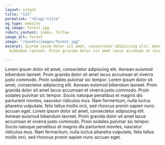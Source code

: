 ```yaml
---
layout: single
title: "123"
permalink: "/blog/:title"
og_type: website
og_image: forest.jpg
robots_content: index, follow
image_alt: forest
image: "/assets/images/forest.jpg"
excerpt: 1Lorem ipsum dolor sit amet, consectetur adipiscing elit. Aenean euismod
  bibendum laoreet. Proin gravida dolor sit amet lacus accumsan et viverra justo commodo.

---
```

Lorem ipsum dolor sit amet, consectetur adipiscing elit. Aenean euismod bibendum laoreet. Proin gravida dolor sit amet lacus accumsan et viverra justo commodo. Proin sodales pulvinar sic tempor. Lorem ipsum dolor sit amet, consectetur adipiscing elit. Aenean euismod bibendum laoreet. Proin gravida dolor sit amet lacus accumsan et viverra justo commodo. Proin sodales pulvinar sic tempor. Sociis natoque penatibus et magnis dis parturient montes, nascetur ridiculus mus. Nam fermentum, nulla luctus pharetra vulputate, felis tellus mollis orci, sed rhoncus pronin sapien nunc accuan eget. Lorem ipsum dolor sit amet, consectetur adipiscing elit. Aenean euismod bibendum laoreet. Proin gravida dolor sit amet lacus accumsan et viverra justo commodo. Proin sodales pulvinar sic tempor. Sociis natoque penatibus et magnis dis parturient montes, nascetur ridiculus mus. Nam fermentum, nulla luctus pharetra vulputate, felis tellus mollis orci, sed rhoncus pronin sapien nunc accuan eget.